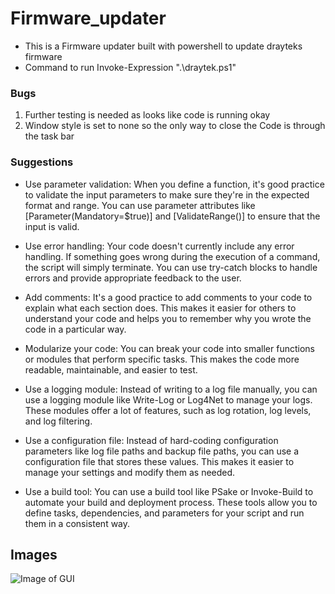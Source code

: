 # Firmware_updater

- This is a Firmware updater built with powershell to update drayteks firmware 
- Command to run Invoke-Expression ".\draytek.ps1"

### Bugs

1. Further testing is needed as looks like code is running okay 
2. Window style is set to none so the only way to close the Code is through the task bar

 ### Suggestions

- Use parameter validation: When you define a function, it's good practice to validate the input parameters to make sure they're in the expected format and range. You can use parameter attributes like [Parameter(Mandatory=$true)] and [ValidateRange()] to ensure that the input is valid.

- Use error handling: Your code doesn't currently include any error handling. If something goes wrong during the execution of a command, the script will simply terminate. You can use try-catch blocks to handle errors and provide appropriate feedback to the user.

- Add comments: It's a good practice to add comments to your code to explain what each section does. This makes it easier for others to understand your code and helps you to remember why you wrote the code in a particular way.

- Modularize your code: You can break your code into smaller functions or modules that perform specific tasks. This makes the code more readable, maintainable, and easier to test.

- Use a logging module: Instead of writing to a log file manually, you can use a logging module like Write-Log or Log4Net to manage your logs. These modules offer a lot of features, such as log rotation, log levels, and log filtering.

- Use a configuration file: Instead of hard-coding configuration parameters like log file paths and backup file paths, you can use a configuration file that stores these values. This makes it easier to manage your settings and modify them as needed.

- Use a build tool: You can use a build tool like PSake or Invoke-Build to automate your build and deployment process. These tools allow you to define tasks, dependencies, and parameters for your script and run them in a consistent way.

## Images

![Image of GUI](https://file%2B.vscode-resource.vscode-cdn.net/c%3A/Users/jonathankeefe.ASTONBERKELEY/OneDrive%20-%20Aston%20Berkeley%20Systems%20Ltd/Pictures/Screenshots/Screenshot%202023-04-24%20140945.png?version%3D1682341856571)